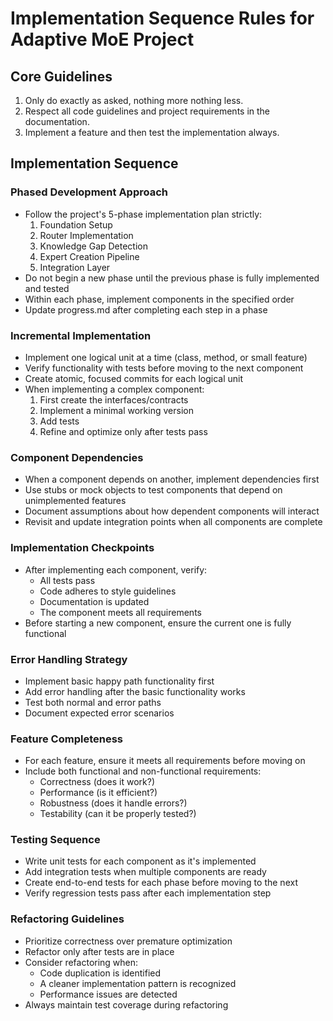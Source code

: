 # Implementation Sequence Rules for Adaptive MoE Project

## Core Guidelines
1. Only do exactly as asked, nothing more nothing less.
2. Respect all code guidelines and project requirements in the documentation.
3. Implement a feature and then test the implementation always.

## Implementation Sequence

### Phased Development Approach
- Follow the project's 5-phase implementation plan strictly:
  1. Foundation Setup
  2. Router Implementation
  3. Knowledge Gap Detection
  4. Expert Creation Pipeline
  5. Integration Layer
- Do not begin a new phase until the previous phase is fully implemented and tested
- Within each phase, implement components in the specified order
- Update progress.md after completing each step in a phase

### Incremental Implementation
- Implement one logical unit at a time (class, method, or small feature)
- Verify functionality with tests before moving to the next component
- Create atomic, focused commits for each logical unit
- When implementing a complex component:
  1. First create the interfaces/contracts
  2. Implement a minimal working version
  3. Add tests
  4. Refine and optimize only after tests pass

### Component Dependencies
- When a component depends on another, implement dependencies first
- Use stubs or mock objects to test components that depend on unimplemented features
- Document assumptions about how dependent components will interact
- Revisit and update integration points when all components are complete

### Implementation Checkpoints
- After implementing each component, verify:
  - All tests pass
  - Code adheres to style guidelines
  - Documentation is updated
  - The component meets all requirements
- Before starting a new component, ensure the current one is fully functional

### Error Handling Strategy
- Implement basic happy path functionality first
- Add error handling after the basic functionality works
- Test both normal and error paths
- Document expected error scenarios

### Feature Completeness
- For each feature, ensure it meets all requirements before moving on
- Include both functional and non-functional requirements:
  - Correctness (does it work?)
  - Performance (is it efficient?)
  - Robustness (does it handle errors?)
  - Testability (can it be properly tested?)

### Testing Sequence
- Write unit tests for each component as it's implemented
- Add integration tests when multiple components are ready
- Create end-to-end tests for each phase before moving to the next
- Verify regression tests pass after each implementation step

### Refactoring Guidelines
- Prioritize correctness over premature optimization
- Refactor only after tests are in place
- Consider refactoring when:
  - Code duplication is identified
  - A cleaner implementation pattern is recognized
  - Performance issues are detected
- Always maintain test coverage during refactoring
